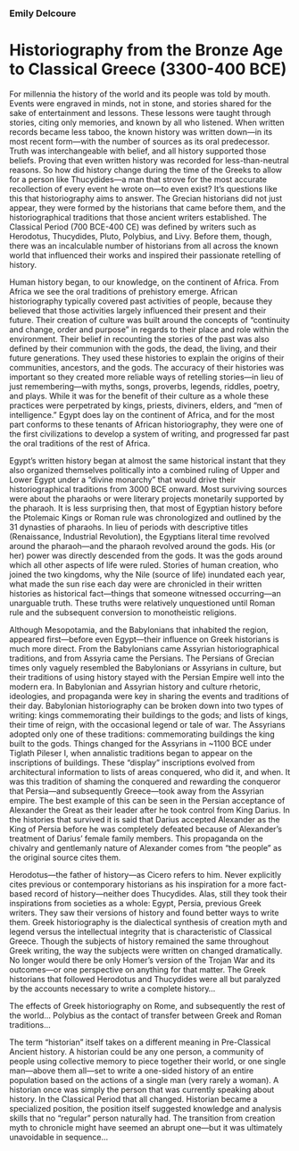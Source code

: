 ### Emily Delcoure
# Historiography from the Bronze Age to Classical Greece (3300-400 BCE)

For millennia the history of the world and its people was told by mouth. Events were engraved in minds, not in stone, and stories shared for the sake of entertainment and lessons. These lessons were taught through stories, citing only memories, and known by all who listened. When written records became less taboo, the known history was written down—in its most recent form—with the number of sources as its oral predecessor. Truth was interchangeable with belief, and all history supported those beliefs. Proving that even written history was recorded for less-than-neutral reasons. So how did history change during the time of the Greeks to allow for a person like Thucydides—a man that strove for the most accurate recollection of every event he wrote on—to even exist? It’s questions like this that historiography aims to answer. The Grecian historians did not just appear, they were formed by the historians that came before them, and the historiographical traditions that those ancient writers established. The Classical Period (700 BCE-400 CE) was defined by writers such as Herodotus, Thucydides, Pluto, Polybius, and Livy. Before them, though, there was an incalculable number of historians from all across the known world that influenced their works and inspired their passionate retelling of history.

Human history began, to our knowledge, on the continent of Africa. From Africa we see the oral traditions of prehistory emerge. African historiography typically covered past activities of people, because they believed that those activities largely influenced their present and their future.  Their creation of culture was built around the concepts of “continuity and change, order and purpose” in regards to their place and role within the environment.  Their belief in recounting the stories of the past was also defined by their communion with the gods, the dead, the living, and their future generations.  They used these histories to explain the origins of their communities, ancestors, and the gods. The accuracy of their histories was important so they created more reliable ways of retelling stories—in lieu of just remembering—with myths, songs, proverbs, legends, riddles, poetry, and plays. While it was for the benefit of their culture as a whole these practices were perpetrated by kings, priests, diviners, elders, and “men of intelligence.”  Egypt does lay on the continent of Africa, and for the most part conforms to these tenants of African historiography, they were one of the first civilizations to develop a system of writing, and progressed far past the oral traditions of the rest of Africa.

Egypt’s written history began at almost the same historical instant that they also organized themselves politically into a combined ruling of Upper and Lower Egypt under a “divine monarchy” that would drive their historiographical traditions from 3000 BCE onward.  Most surviving sources were about the pharaohs or were literary projects monetarily supported by the pharaoh.  It is less surprising then, that most of Egyptian history before the Ptolemaic Kings or Roman rule was chronologized and outlined by the 31 dynasties of pharaohs.   In lieu of periods with descriptive titles (Renaissance, Industrial Revolution), the Egyptians literal time revolved around the pharaoh—and the pharaoh revolved around the gods. His (or her) power was directly descended from the gods. It was the gods around which all other aspects of life were ruled. Stories of human creation, who joined the two kingdoms, why the Nile (source of life) inundated each year, what made the sun rise each day were are chronicled in their written histories as historical fact—things that someone witnessed occurring—an unarguable truth. These truths were relatively unquestioned until Roman rule and the subsequent conversion to monotheistic religions. 

Although Mesopotamia, and the Babylonians that inhabited the region, appeared first—before even Egypt—their influence on Greek historians is much more direct. From the Babylonians came Assyrian historiographical traditions, and from Assyria came the Persians.  The Persians of Grecian times only vaguely resembled the Babylonians or Assyrians in culture, but their traditions of using history stayed with the Persian Empire well into the modern era.  In Babylonian and Assyrian history and culture rhetoric, ideologies, and propaganda were key in sharing the events and traditions of their day.  Babylonian historiography can be broken down into two types of writing: kings commemorating their buildings to the gods; and lists of kings, their time of reign, with the occasional legend or tale of war. The Assyrians adopted only one of these traditions: commemorating buildings the king built to the gods.   Things changed for the Assyrians in ~1100 BCE under Tiglath Pileser I, when annalistic traditions began to appear on the inscriptions of buildings. These “display” inscriptions evolved from architectural information to lists of areas conquered, who did it, and when.  It was this tradition of shaming the conquered and rewarding the conqueror that Persia—and subsequently Greece—took away from the Assyrian empire. The best example of this can be seen in the Persian acceptance of Alexander the Great as their leader after he took control from King Darius. In the histories that survived it is said that Darius accepted Alexander as the King of Persia before he was completely defeated because of Alexander’s treatment of Darius’ female family members. This propaganda on the chivalry and gentlemanly nature of Alexander comes from “the people” as the original source cites them. 

Herodotus—the father of history—as Cicero refers to him. Never explicitly cites previous or contemporary historians as his inspiration for a more fact-based record of history—neither does Thucydides. Alas, still they took their inspirations from societies as a whole: Egypt, Persia, previous Greek writers. They saw their versions of history and found better ways to write them.  Greek historiography is the dialectical synthesis of creation myth and legend versus the intellectual integrity that is characteristic of Classical Greece.  Though the subjects of history remained the same throughout Greek writing, the way the subjects were written on changed dramatically. No longer would there be only Homer’s version of the Trojan War and its outcomes—or one perspective on anything for that matter. The Greek historians that followed Herodotus and Thucydides were all but paralyzed by the accounts necessary to write a complete history…

The effects of Greek historiography on Rome, and subsequently the rest of the world… Polybius as the contact of transfer between Greek and Roman traditions…

The term “historian” itself takes on a different meaning in Pre-Classical Ancient history. A historian could be any one person, a community of people using collective memory to piece together their world, or one single man—above them all—set to write a one-sided history of an entire population based on the actions of a single man (very rarely a woman). A historian once was simply the person that was currently speaking about history. In the Classical Period that all changed. Historian became a specialized position, the position itself suggested knowledge and analysis skills that no “regular” person naturally had. The transition from creation myth to chronicle might have seemed an abrupt one—but it was ultimately unavoidable in sequence… 
